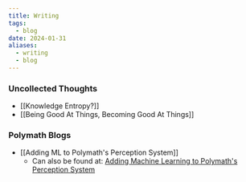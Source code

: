 ```yaml
---
title: Writing
tags:
  - blog
date: 2024-01-31
aliases:
  - writing
  - blog
---
```


### Uncollected Thoughts
- [[Knowledge Entropy?]]
- [[Being Good At Things, Becoming Good At Things]]

### Polymath Blogs
- [[Adding ML to Polymath's Perception System]]
	- Can also be found at: [Adding Machine Learning to Polymath's Perception System](https://www.polymathrobotics.com/blog/adding-machine-learning-to-polymaths-perception-system)
